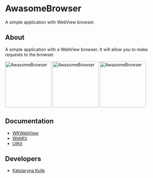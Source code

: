 # AwasomeBrowser
A simple application with WebView browser.
## About
A simple application with a WebView browser. It will allow you to make requests to the browser.
<p align="lefr">
  <img src="https://github.com/KatsiarynaKulik/AwasomeBrowser/assets/125984123/de2e1a3e-d9a4-4d08-a1ef-c2794135910c" width="150" alt="AwasomeBrowser">
  <img src="https://github.com/KatsiarynaKulik/AwasomeBrowser/assets/125984123/5e7bccaa-aa1f-407f-ae31-5e1c201b5b56" width="150" alt="AwasomeBrowser">
  <img src="https://github.com/KatsiarynaKulik/AwasomeBrowser/assets/125984123/4a0c6eba-1f3d-46f8-abcf-8c63a720696d" width="150" alt="AwasomeBrowser">
</p>

## Documentation
- [WKWebView](https://developer.apple.com/documentation/webkit/wkwebview)
- [WebKit](https://developer.apple.com/documentation/webkit)
- [UIKit](https://developer.apple.com/documentation/uikit)
## Developers
- [Katsiaryna Kulik](https://www.linkedin.com/in/katsiaryna-kulik-4298b4259/)


